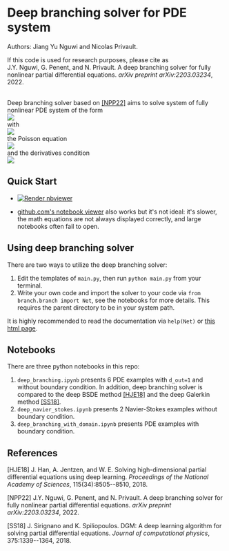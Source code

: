 # Deep branching solver for PDE system
Authors: Jiang Yu Nguwi and Nicolas Privault.

If this code is used for research purposes, please cite as \
J.Y. Nguwi, G. Penent, and N. Privault.
A deep branching solver for fully nonlinear partial differential equations.
*arXiv preprint arXiv:2203.03234*, 2022.
<br/><br/>

Deep branching solver based on [[NPP22]](#nguwi2022deepbranching)
aims to solve system of fully nonlinear PDE system of the form\
<img src="https://latex.codecogs.com/svg.image?&space;&space;&space;&space;\partial_t&space;u_i(t,&space;x)&space;&plus;&space;\frac{\nu}{2}&space;\Delta&space;u_i(t,&space;x)&space;&space;&space;&space;&plus;&space;f_i((\partial_{\alpha^j}&space;u_{\zeta^j}(t,&space;x))_{0&space;\le&space;j&space;<&space;n})&space;=&space;0,&space;&space;&space;&space;\quad&space;0&space;\le&space;i&space;<&space;d_{out}," />\
with\
<img src="https://latex.codecogs.com/svg.image?&space;&space;&space;u_i(T,&space;x)&space;=&space;\phi(x)," />\
the Poisson equation \
<img src="https://latex.codecogs.com/svg.image?&space;&space;&space;&space;\Delta&space;u_{-1}(t,&space;x)&space;=&space;&space;&space;&space;-\sum\limits_{i=0}^{d_{out}-1}&space;&space;&space;&space;\partial_{1_i}&space;u_j(t,&space;x)&space;&space;&space;&space;\partial_{1_j}&space;u_i(t,&space;x)," />\
and the derivatives condition \
<img src="https://latex.codecogs.com/svg.image?&space;&space;&space;&space;\sum\limits_{i&space;=&space;0}^{m&space;-&space;1}&space;&space;&space;&space;\partial_{\alpha_{deriv}^i}&space;u_{\zeta_{deriv}^i}(t,&space;x)&space;=&space;0,&space;&space;&space;&space;\quad&space;(t,&space;x)&space;\in&space;[t_{lo},&space;T]&space;\times&space;\Omega,&space;&space;&space;&space;\quad&space;\Omega&space;\subset&space;\mathbb{R}^{d_{in}}." />

## Quick Start
* <a href="https://nbviewer.org/github/nguwijy/deep_branching_with_domain/blob/main/notebooks/index.ipynb"><img src="https://raw.githubusercontent.com/jupyter/design/master/logos/Badges/nbviewer_badge.svg" alt="Render nbviewer" /></a>

* [github.com's notebook viewer](https://github.com/nguwijy/deep_branching_with_domain/blob/main/notebooks/index.ipynb) also works but it's not ideal: it's slower, the math equations are not always displayed correctly, and large notebooks often fail to open.

## Using deep branching solver
There are two ways to utilize the deep branching solver:
1. Edit the templates of `main.py`, then run `python main.py` from your terminal.
2. Write your own code and import the solver to your code
    via `from branch.branch import Net`,
    see the notebooks for more details.
    This requires the parent directory to be in your system path.

It is highly recommended to read the documentation
via `help(Net)` or [this html page](https://rawcdn.githack.com/nguwijy/deep_branching_with_domain/main/doc/branch.html).

## Notebooks
There are three python notebooks in this repo:
1. `deep_branching.ipynb` presents 6 PDE examples
       with `d_out=1` and without boundary condition.
       In addition, deep branching solver is compared to
       the deep BSDE method [[HJE18]](#han2018solving) and
       the deep Galerkin method [[SS18]](#sirignano2018dgm).
2. `deep_navier_stokes.ipynb` presents 2 Navier-Stokes examples
       without boundary condition.
3. `deep_branching_with_domain.ipynb` presents PDE examples
       with boundary condition.

## References
<a id="han2018solving">[HJE18]</a>
J. Han, A. Jentzen, and W. E.
Solving high-dimensional partial differential equations using deep
learning.
*Proceedings of the National Academy of Sciences*,
115(34):8505--8510, 2018.

<a id="nguwi2022deepbranching">[NPP22]</a>
J.Y. Nguwi, G. Penent, and N. Privault.
A deep branching solver for fully nonlinear partial differential equations.
*arXiv preprint arXiv:2203.03234*, 2022.

<a id="sirignano2018dgm">[SS18]</a>
J. Sirignano and K. Spiliopoulos.
DGM: A deep learning algorithm for solving partial differential
equations.
*Journal of computational physics*,
375:1339--1364, 2018.
